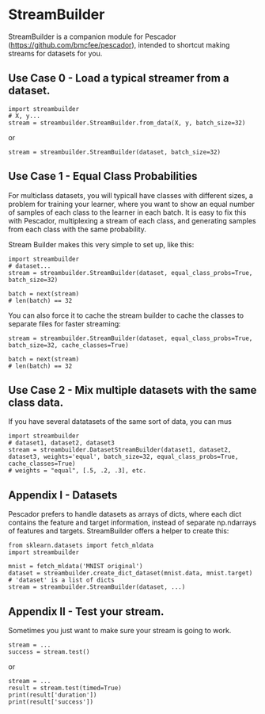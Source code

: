 # StreamBuilder

StreamBuilder is a companion module for Pescador (https://github.com/bmcfee/pescador), intended to shortcut making streams for
datasets for you.

## Use Case 0 - Load a typical streamer from a dataset.
```
import streambuilder
# X, y...
stream = streambuilder.StreamBuilder.from_data(X, y, batch_size=32)
```
or

```
stream = streambuilder.StreamBuilder(dataset, batch_size=32)
```

## Use Case 1 - Equal Class Probabilities
For multiclass datasets, you will typicall have classes with different sizes, a problem for training your learner, where you want to
show an equal number of samples of each class to the learner in each batch. It is easy to fix this with Pescador, multiplexing a stream
of each class, and generating samples from each class with the same probability.

Stream Builder makes this very simple to set up, like this:
```
import streambuilder
# dataset...
stream = streambuilder.StreamBuilder(dataset, equal_class_probs=True, batch_size=32)

batch = next(stream)
# len(batch) == 32
```

You can also force it to cache the stream builder to cache the classes to separate files for faster streaming:
```
stream = streambuilder.StreamBuilder(dataset, equal_class_probs=True, batch_size=32, cache_classes=True)

batch = next(stream)
# len(batch) == 32
```

## Use Case 2 - Mix multiple datasets with the same class data.
If you have several datatasets of the same sort of data, you can mus
```
import streambuilder
# dataset1, dataset2, dataset3
stream = streambuilder.DatasetStreamBuilder(dataset1, dataset2, dataset3, weights='equal', batch_size=32, equal_class_probs=True, cache_classes=True)
# weights = "equal", [.5, .2, .3], etc.
```

## Appendix I - Datasets
Pescador prefers to handle datasets as arrays of dicts, where each dict contains the feature and target information,
instead of separate np.ndarrays of features and targets. StreamBuilder offers a helper to create this:
```
from sklearn.datasets import fetch_mldata
import streambuilder

mnist = fetch_mldata('MNIST original')
dataset = streambuilder.create_dict_dataset(mnist.data, mnist.target)
# 'dataset' is a list of dicts
stream = streambuilder.StreamBuilder(dataset, ...)
```

## Appendix II - Test your stream.
Sometimes you just want to make sure your stream is going to work.

```
stream = ...
success = stream.test()
```

or

```
stream = ...
result = stream.test(timed=True)
print(result['duration'])
print(result['success'])
```
